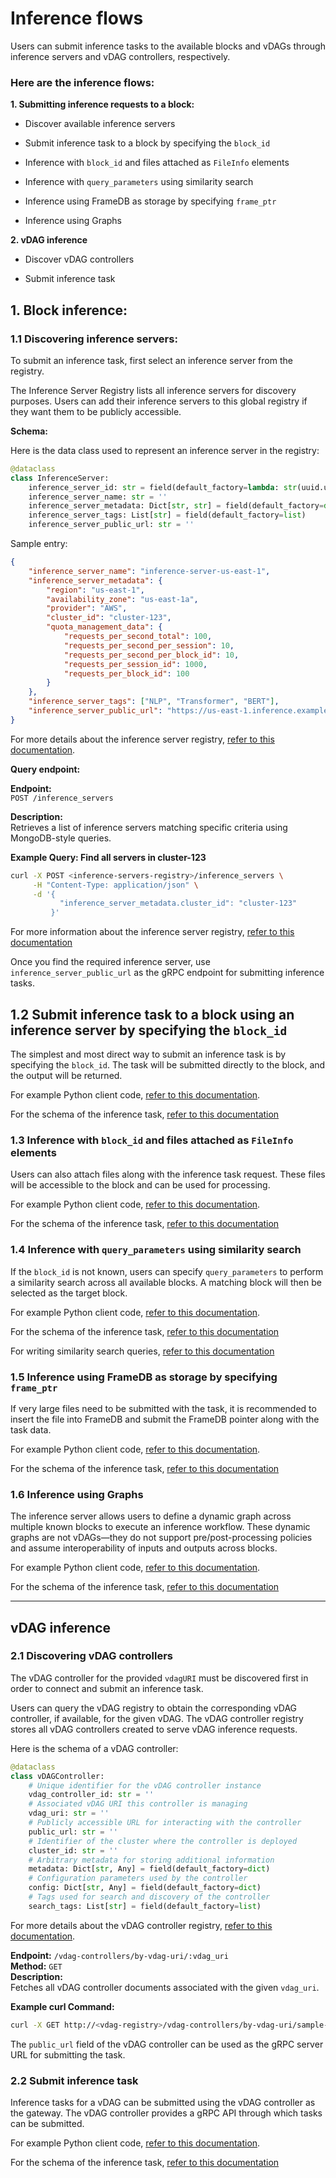 # Inference flows

Users can submit inference tasks to the available blocks and vDAGs through inference servers and vDAG controllers, respectively.

### Here are the inference flows:

**1. Submitting inference requests to a block:**

- Discover available inference servers

- Submit inference task to a block by specifying the `block_id`

- Inference with `block_id` and files attached as `FileInfo` elements

- Inference with `query_parameters` using similarity search

- Inference using FrameDB as storage by specifying `frame_ptr`

- Inference using Graphs

**2. vDAG inference**

- Discover vDAG controllers

- Submit inference task 

## 1. Block inference:

### 1.1 Discovering inference servers:

To submit an inference task, first select an inference server from the registry.

The Inference Server Registry lists all inference servers for discovery purposes. Users can add their inference servers to this global registry if they want them to be publicly accessible.

**Schema:**

Here is the data class used to represent an inference server in the registry:

```python
@dataclass
class InferenceServer:
    inference_server_id: str = field(default_factory=lambda: str(uuid.uuid4()))
    inference_server_name: str = ''
    inference_server_metadata: Dict[str, str] = field(default_factory=dict)
    inference_server_tags: List[str] = field(default_factory=list)
    inference_server_public_url: str = ''
```

Sample entry:

```json
{
    "inference_server_name": "inference-server-us-east-1",
    "inference_server_metadata": {
        "region": "us-east-1",
        "availability_zone": "us-east-1a",
        "provider": "AWS",
        "cluster_id": "cluster-123",
        "quota_management_data": {
            "requests_per_second_total": 100,
            "requests_per_second_per_session": 10,
            "requests_per_second_per_block_id": 10,
            "requests_per_session_id": 1000,
            "requests_per_block_id": 100
        }
    },
    "inference_server_tags": ["NLP", "Transformer", "BERT"],
    "inference_server_public_url": "https://us-east-1.inference.example.com"
}
```

For more details about the inference server registry, [refer to this documentation](../adhoc-inference-server/adhoc-inference-server.md#schema).

**Query endpoint:**

**Endpoint:**  
`POST /inference_servers`  

**Description:**  
Retrieves a list of inference servers matching specific criteria using MongoDB-style queries.  

**Example Query: Find all servers in cluster-123**
```sh
curl -X POST <inference-servers-registry>/inference_servers \
     -H "Content-Type: application/json" \
     -d '{
           "inference_server_metadata.cluster_id": "cluster-123"
         }'
```

For more information about the inference server registry, [refer to this documentation](../adhoc-inference-server/adhoc-inference-server.md#inference-server-registry)

Once you find the required inference server, use `inference_server_public_url` as the gRPC endpoint for submitting inference tasks.

## 1.2 Submit inference task to a block using an inference server by specifying the `block_id`

The simplest and most direct way to submit an inference task is by specifying the `block_id`. The task will be submitted directly to the block, and the output will be returned.

For example Python client code, [refer to this documentation](../adhoc-inference-server/adhoc-inference-server.md#1-inference-with-specified-blockid).

For the schema of the inference task, [refer to this documentation](../adhoc-inference-server/adhoc-inference-server.md#grpc-inference-guide)

### 1.3 Inference with `block_id` and files attached as `FileInfo` elements

Users can also attach files along with the inference task request. These files will be accessible to the block and can be used for processing.

For example Python client code, [refer to this documentation](../adhoc-inference-server/adhoc-inference-server.md#2-inference-with-blockid-and-files-attached-as-fileinfo-elements).

For the schema of the inference task, [refer to this documentation](../adhoc-inference-server/adhoc-inference-server.md#grpc-inference-guide)

### 1.4 Inference with `query_parameters` using similarity search

If the `block_id` is not known, users can specify `query_parameters` to perform a similarity search across all available blocks. A matching block will then be selected as the target block.

For example Python client code, [refer to this documentation](../adhoc-inference-server/adhoc-inference-server.md#3-inference-with-queryparameters-using-similarity-search).

For the schema of the inference task, [refer to this documentation](../adhoc-inference-server/adhoc-inference-server.md#grpc-inference-guide)

For writing similarity search queries, [refer to this documentation](../parser/search-server.md)

### 1.5 Inference using FrameDB as storage by specifying `frame_ptr`

If very large files need to be submitted with the task, it is recommended to insert the file into FrameDB and submit the FrameDB pointer along with the task data.

For example Python client code, [refer to this documentation](../adhoc-inference-server/adhoc-inference-server.md#4-inference-with-framedb-by-specifying-frameptr).

For the schema of the inference task, [refer to this documentation](../adhoc-inference-server/adhoc-inference-server.md#grpc-inference-guide)

### 1.6 Inference using Graphs

The inference server allows users to define a dynamic graph across multiple known blocks to execute an inference workflow. These dynamic graphs are not vDAGs—they do not support pre/post-processing policies and assume interoperability of inputs and outputs across blocks.

For example Python client code, [refer to this documentation](../adhoc-inference-server/adhoc-inference-server.md#inference-using-graphs).

For the schema of the inference task, [refer to this documentation](../adhoc-inference-server/adhoc-inference-server.md#grpc-inference-guide)

---

## vDAG inference

### 2.1 Discovering vDAG controllers

The vDAG controller for the provided `vdagURI` must be discovered first in order to connect and submit an inference task.

Users can query the vDAG registry to obtain the corresponding vDAG controller, if available, for the given vDAG. The vDAG controller registry stores all vDAG controllers created to serve vDAG inference requests.

Here is the schema of a vDAG controller:

```python
@dataclass
class vDAGController:
    # Unique identifier for the vDAG controller instance
    vdag_controller_id: str = ''
    # Associated vDAG URI this controller is managing
    vdag_uri: str = ''
    # Publicly accessible URL for interacting with the controller
    public_url: str = ''
    # Identifier of the cluster where the controller is deployed
    cluster_id: str = ''
    # Arbitrary metadata for storing additional information
    metadata: Dict[str, Any] = field(default_factory=dict)
    # Configuration parameters used by the controller
    config: Dict[str, Any] = field(default_factory=dict)
    # Tags used for search and discovery of the controller
    search_tags: List[str] = field(default_factory=list)
```

For more details about the vDAG controller registry, [refer to this documentation](../vdag-controller/vdag-controller.md).

**Endpoint:** `/vdag-controllers/by-vdag-uri/:vdag_uri`  
**Method:** `GET`  
**Description:**  
Fetches all vDAG controller documents associated with the given `vdag_uri`.

**Example curl Command:**

```bash
curl -X GET http://<vdag-registry>/vdag-controllers/by-vdag-uri/sample-vdag:1.0-stable
```

The `public_url` field of the vDAG controller can be used as the gRPC server URL for submitting the task.

### 2.2 Submit inference task

Inference tasks for a vDAG can be submitted using the vDAG controller as the gateway. The vDAG controller provides a gRPC API through which tasks can be submitted.

For example Python client code, [refer to this documentation](../vdag-controller/vdag-controller.md#adhoc-inference-grpc-api).

For the schema of the inference task, [refer to this documentation](../vdag-controller/vdag-controller.md#adhoc-inference-grpc-api)